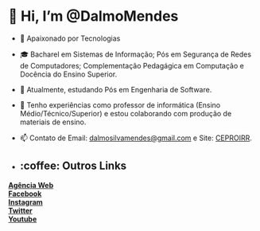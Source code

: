 # 👋 Hi, I’m @DalmoMendes
- 👀 Apaixonado por Tecnologias
- :mortar_board: Bacharel em Sistemas de Informação; Pós em Segurança de Redes de Computadores; Complementação Pedagágica em Computação e Docência do Ensino Superior.
- 🌱 Atualmente, estudando Pós em Engenharia de Software.
- 💞️ Tenho experiências como professor de informática (Ensino Médio/Técnico/Superior) e estou colaborando com produção de materiais de ensino. 
- 📫 Contato de Email: dalmosilvamendes@gmail.com e Site: <a href="https://ceproirr.com.br">CEPROIRR</a>.

- <h2> :coffee: Outros Links</h2>

<b><a href="https://www.ceproirr.com.br/webagency" target="_blank">Agência Web</a></b><br>
<b><a href="https://facebook.com/ceproirr" target="_blank">Facebook</a></b><br>
<b><a href="https://instagram.com/ceproirr" target="_blank">Instagram</a></b><br>
<b><a href="https://twitter.com/ceproirr" target="_blank">Twitter</a></b><br>
<b><a href="https://www.youtube.com/channel/UC9egIn_Xkg2KFD_55mi_r8w" target="_blank">Youtube</a></b><br>
